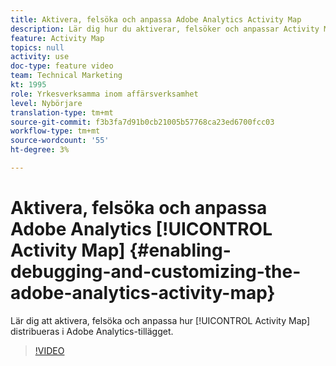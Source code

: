 ```yaml
---
title: Aktivera, felsöka och anpassa Adobe Analytics Activity Map
description: Lär dig hur du aktiverar, felsöker och anpassar Activity Map i Adobe Analytics-tillägget.
feature: Activity Map
topics: null
activity: use
doc-type: feature video
team: Technical Marketing
kt: 1995
role: Yrkesverksamma inom affärsverksamhet
level: Nybörjare
translation-type: tm+mt
source-git-commit: f3b3fa7d91b0cb21005b57768ca23ed6700fcc03
workflow-type: tm+mt
source-wordcount: '55'
ht-degree: 3%

---
```



# Aktivera, felsöka och anpassa Adobe Analytics [!UICONTROL Activity Map] {#enabling-debugging-and-customizing-the-adobe-analytics-activity-map}

Lär dig att aktivera, felsöka och anpassa hur [!UICONTROL Activity Map] distribueras i Adobe Analytics-tillägget.

>[!VIDEO](https://video.tv.adobe.com/v/25878?quality=12)
